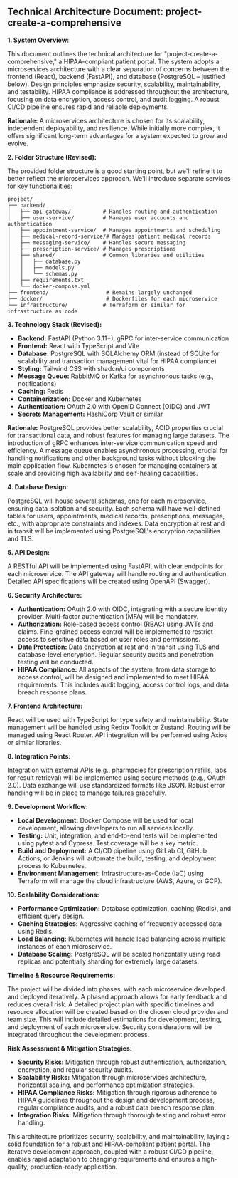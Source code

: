 ## Technical Architecture Document: project-create-a-comprehensive

**1. System Overview:**

This document outlines the technical architecture for "project-create-a-comprehensive," a HIPAA-compliant patient portal.  The system adopts a microservices architecture with a clear separation of concerns between the frontend (React), backend (FastAPI), and database (PostgreSQL – justified below).  Design principles emphasize security, scalability, maintainability, and testability.  HIPAA compliance is addressed throughout the architecture, focusing on data encryption, access control, and audit logging.  A robust CI/CD pipeline ensures rapid and reliable deployments.

**Rationale:** A microservices architecture is chosen for its scalability, independent deployability, and resilience.  While initially more complex, it offers significant long-term advantages for a system expected to grow and evolve.

**2. Folder Structure (Revised):**

The provided folder structure is a good starting point, but we'll refine it to better reflect the microservices approach.  We'll introduce separate services for key functionalities:

```
project/
├── backend/
│   ├── api-gateway/          # Handles routing and authentication
│   ├── user-service/         # Manages user accounts and authentication
│   ├── appointment-service/  # Manages appointments and scheduling
│   ├── medical-record-service/# Manages patient medical records
│   ├── messaging-service/    # Handles secure messaging
│   ├── prescription-service/ # Manages prescriptions
│   ├── shared/               # Common libraries and utilities
│   │   ├── database.py
│   │   ├── models.py
│   │   └── schemas.py
│   ├── requirements.txt
│   └── docker-compose.yml
├── frontend/                  # Remains largely unchanged
├── docker/                    # Dockerfiles for each microservice
└── infrastructure/           # Terraform or similar for infrastructure as code
```

**3. Technology Stack (Revised):**

* **Backend:** FastAPI (Python 3.11+), gRPC for inter-service communication
* **Frontend:** React with TypeScript and Vite
* **Database:** PostgreSQL with SQLAlchemy ORM (instead of SQLite for scalability and transaction management vital for HIPAA compliance)
* **Styling:** Tailwind CSS with shadcn/ui components
* **Message Queue:** RabbitMQ or Kafka for asynchronous tasks (e.g., notifications)
* **Caching:** Redis
* **Containerization:** Docker and Kubernetes
* **Authentication:** OAuth 2.0 with OpenID Connect (OIDC) and JWT
* **Secrets Management:** HashiCorp Vault or similar


**Rationale:** PostgreSQL provides better scalability, ACID properties crucial for transactional data, and robust features for managing large datasets.  The introduction of gRPC enhances inter-service communication speed and efficiency. A message queue enables asynchronous processing, crucial for handling notifications and other background tasks without blocking the main application flow.  Kubernetes is chosen for managing containers at scale and providing high availability and self-healing capabilities.

**4. Database Design:**

PostgreSQL will house several schemas, one for each microservice, ensuring data isolation and security.  Each schema will have well-defined tables for users, appointments, medical records, prescriptions, messages, etc., with appropriate constraints and indexes.  Data encryption at rest and in transit will be implemented using PostgreSQL's encryption capabilities and TLS.

**5. API Design:**

A RESTful API will be implemented using FastAPI, with clear endpoints for each microservice.  The API gateway will handle routing and authentication.  Detailed API specifications will be created using OpenAPI (Swagger).

**6. Security Architecture:**

* **Authentication:** OAuth 2.0 with OIDC, integrating with a secure identity provider. Multi-factor authentication (MFA) will be mandatory.
* **Authorization:** Role-based access control (RBAC) using JWTs and claims.  Fine-grained access control will be implemented to restrict access to sensitive data based on user roles and permissions.
* **Data Protection:** Data encryption at rest and in transit using TLS and database-level encryption.  Regular security audits and penetration testing will be conducted.
* **HIPAA Compliance:**  All aspects of the system, from data storage to access control, will be designed and implemented to meet HIPAA requirements.  This includes audit logging, access control logs, and data breach response plans.


**7. Frontend Architecture:**

React will be used with TypeScript for type safety and maintainability.  State management will be handled using Redux Toolkit or Zustand.  Routing will be managed using React Router.  API integration will be performed using Axios or similar libraries.

**8. Integration Points:**

Integration with external APIs (e.g., pharmacies for prescription refills, labs for result retrieval) will be implemented using secure methods (e.g., OAuth 2.0).  Data exchange will use standardized formats like JSON.  Robust error handling will be in place to manage failures gracefully.

**9. Development Workflow:**

* **Local Development:** Docker Compose will be used for local development, allowing developers to run all services locally.
* **Testing:** Unit, integration, and end-to-end tests will be implemented using pytest and Cypress.  Test coverage will be a key metric.
* **Build and Deployment:** A CI/CD pipeline using GitLab CI, GitHub Actions, or Jenkins will automate the build, testing, and deployment process to Kubernetes.
* **Environment Management:** Infrastructure-as-Code (IaC) using Terraform will manage the cloud infrastructure (AWS, Azure, or GCP).


**10. Scalability Considerations:**

* **Performance Optimization:** Database optimization, caching (Redis), and efficient query design.
* **Caching Strategies:**  Aggressive caching of frequently accessed data using Redis.
* **Load Balancing:** Kubernetes will handle load balancing across multiple instances of each microservice.
* **Database Scaling:** PostgreSQL will be scaled horizontally using read replicas and potentially sharding for extremely large datasets.


**Timeline & Resource Requirements:**

The project will be divided into phases, with each microservice developed and deployed iteratively.  A phased approach allows for early feedback and reduces overall risk.  A detailed project plan with specific timelines and resource allocation will be created based on the chosen cloud provider and team size.  This will include detailed estimations for development, testing, and deployment of each microservice.  Security considerations will be integrated throughout the development process.


**Risk Assessment & Mitigation Strategies:**

* **Security Risks:**  Mitigation through robust authentication, authorization, encryption, and regular security audits.
* **Scalability Risks:**  Mitigation through microservices architecture, horizontal scaling, and performance optimization strategies.
* **HIPAA Compliance Risks:**  Mitigation through rigorous adherence to HIPAA guidelines throughout the design and development process, regular compliance audits, and a robust data breach response plan.
* **Integration Risks:**  Mitigation through thorough testing and robust error handling.


This architecture prioritizes security, scalability, and maintainability, laying a solid foundation for a robust and HIPAA-compliant patient portal.  The iterative development approach, coupled with a robust CI/CD pipeline, enables rapid adaptation to changing requirements and ensures a high-quality, production-ready application.

